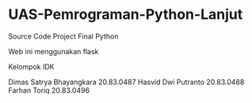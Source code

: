 # UAS-Pemrograman-Python-Lanjut
Source Code Project Final Python

Web ini menggunakan flask

Kelompok IDK

Dimas Satrya Bhayangkara 20.83.0487
Hasvid Dwi Putranto 20.83.0488
Farhan Toriq 20.83.0496
